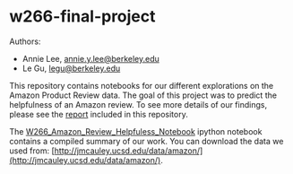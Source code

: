 
# w266-final-project

Authors:
* Annie Lee, annie.y.lee@berkeley.edu
* Le Gu, legu@berkeley.edu  
  
This repository contains notebooks for our different explorations on the Amazon Product Review data. The goal of this project was to predict the helpfulness of an Amazon review. To see more details of our findings, please see the [report](https://github.com/yannie/w266-final-project/blob/master/Lee_Gu_w266_final_report.pdf) included in this repository.  
  
The [W266_Amazon_Review_Helpfuless_Notebook](https://github.com/yannie/w266-final-project/blob/master/W266_Amazon_Review_Helpfuless_Notebook.ipynb) ipython notebook contains a compiled summary of our work. You can download the data we used from: [http://jmcauley.ucsd.edu/data/amazon/](http://jmcauley.ucsd.edu/data/amazon/).

